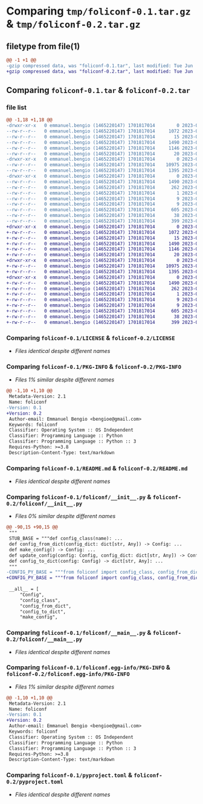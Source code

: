 # Comparing `tmp/foliconf-0.1.tar.gz` & `tmp/foliconf-0.2.tar.gz`

## filetype from file(1)

```diff
@@ -1 +1 @@
-gzip compressed data, was "foliconf-0.1.tar", last modified: Tue Jun  6 18:09:17 2023, max compression
+gzip compressed data, was "foliconf-0.2.tar", last modified: Tue Jun  6 19:00:14 2023, max compression
```

## Comparing `foliconf-0.1.tar` & `foliconf-0.2.tar`

### file list

```diff
@@ -1,18 +1,18 @@
-drwxr-xr-x   0 emmanuel.bengio (1465220147) 1701817014        0 2023-06-06 18:09:17.530609 foliconf-0.1/
--rw-r--r--   0 emmanuel.bengio (1465220147) 1701817014     1072 2023-06-06 14:43:08.000000 foliconf-0.1/LICENSE
--rw-r--r--   0 emmanuel.bengio (1465220147) 1701817014       15 2023-06-06 16:00:42.000000 foliconf-0.1/MANIFEST.in
--rw-r--r--   0 emmanuel.bengio (1465220147) 1701817014     1490 2023-06-06 18:09:17.530243 foliconf-0.1/PKG-INFO
--rw-r--r--   0 emmanuel.bengio (1465220147) 1701817014     1146 2023-06-06 15:36:08.000000 foliconf-0.1/README.md
--rw-r--r--   0 emmanuel.bengio (1465220147) 1701817014       20 2023-06-06 14:56:17.000000 foliconf-0.1/VERSION
-drwxr-xr-x   0 emmanuel.bengio (1465220147) 1701817014        0 2023-06-06 18:09:17.527333 foliconf-0.1/foliconf/
--rw-r--r--   0 emmanuel.bengio (1465220147) 1701817014    10975 2023-06-06 15:46:00.000000 foliconf-0.1/foliconf/__init__.py
--rw-r--r--   0 emmanuel.bengio (1465220147) 1701817014     1395 2023-06-06 15:26:20.000000 foliconf-0.1/foliconf/__main__.py
-drwxr-xr-x   0 emmanuel.bengio (1465220147) 1701817014        0 2023-06-06 18:09:17.529775 foliconf-0.1/foliconf.egg-info/
--rw-r--r--   0 emmanuel.bengio (1465220147) 1701817014     1490 2023-06-06 18:09:17.000000 foliconf-0.1/foliconf.egg-info/PKG-INFO
--rw-r--r--   0 emmanuel.bengio (1465220147) 1701817014      262 2023-06-06 18:09:17.000000 foliconf-0.1/foliconf.egg-info/SOURCES.txt
--rw-r--r--   0 emmanuel.bengio (1465220147) 1701817014        1 2023-06-06 18:09:17.000000 foliconf-0.1/foliconf.egg-info/dependency_links.txt
--rw-r--r--   0 emmanuel.bengio (1465220147) 1701817014        9 2023-06-06 18:09:17.000000 foliconf-0.1/foliconf.egg-info/requires.txt
--rw-r--r--   0 emmanuel.bengio (1465220147) 1701817014        9 2023-06-06 18:09:17.000000 foliconf-0.1/foliconf.egg-info/top_level.txt
--rw-r--r--   0 emmanuel.bengio (1465220147) 1701817014      605 2023-06-06 14:46:55.000000 foliconf-0.1/pyproject.toml
--rw-r--r--   0 emmanuel.bengio (1465220147) 1701817014       38 2023-06-06 18:09:17.530732 foliconf-0.1/setup.cfg
--rw-r--r--   0 emmanuel.bengio (1465220147) 1701817014      399 2023-06-06 14:58:27.000000 foliconf-0.1/setup.py
+drwxr-xr-x   0 emmanuel.bengio (1465220147) 1701817014        0 2023-06-06 19:00:14.242903 foliconf-0.2/
+-rw-r--r--   0 emmanuel.bengio (1465220147) 1701817014     1072 2023-06-06 14:43:08.000000 foliconf-0.2/LICENSE
+-rw-r--r--   0 emmanuel.bengio (1465220147) 1701817014       15 2023-06-06 16:00:42.000000 foliconf-0.2/MANIFEST.in
+-rw-r--r--   0 emmanuel.bengio (1465220147) 1701817014     1490 2023-06-06 19:00:14.242387 foliconf-0.2/PKG-INFO
+-rw-r--r--   0 emmanuel.bengio (1465220147) 1701817014     1146 2023-06-06 15:36:08.000000 foliconf-0.2/README.md
+-rw-r--r--   0 emmanuel.bengio (1465220147) 1701817014       20 2023-06-06 19:00:01.000000 foliconf-0.2/VERSION
+drwxr-xr-x   0 emmanuel.bengio (1465220147) 1701817014        0 2023-06-06 19:00:14.239338 foliconf-0.2/foliconf/
+-rw-r--r--   0 emmanuel.bengio (1465220147) 1701817014    10975 2023-06-06 18:58:06.000000 foliconf-0.2/foliconf/__init__.py
+-rw-r--r--   0 emmanuel.bengio (1465220147) 1701817014     1395 2023-06-06 15:26:20.000000 foliconf-0.2/foliconf/__main__.py
+drwxr-xr-x   0 emmanuel.bengio (1465220147) 1701817014        0 2023-06-06 19:00:14.241747 foliconf-0.2/foliconf.egg-info/
+-rw-r--r--   0 emmanuel.bengio (1465220147) 1701817014     1490 2023-06-06 19:00:14.000000 foliconf-0.2/foliconf.egg-info/PKG-INFO
+-rw-r--r--   0 emmanuel.bengio (1465220147) 1701817014      262 2023-06-06 19:00:14.000000 foliconf-0.2/foliconf.egg-info/SOURCES.txt
+-rw-r--r--   0 emmanuel.bengio (1465220147) 1701817014        1 2023-06-06 19:00:14.000000 foliconf-0.2/foliconf.egg-info/dependency_links.txt
+-rw-r--r--   0 emmanuel.bengio (1465220147) 1701817014        9 2023-06-06 19:00:14.000000 foliconf-0.2/foliconf.egg-info/requires.txt
+-rw-r--r--   0 emmanuel.bengio (1465220147) 1701817014        9 2023-06-06 19:00:14.000000 foliconf-0.2/foliconf.egg-info/top_level.txt
+-rw-r--r--   0 emmanuel.bengio (1465220147) 1701817014      605 2023-06-06 14:46:55.000000 foliconf-0.2/pyproject.toml
+-rw-r--r--   0 emmanuel.bengio (1465220147) 1701817014       38 2023-06-06 19:00:14.243029 foliconf-0.2/setup.cfg
+-rw-r--r--   0 emmanuel.bengio (1465220147) 1701817014      399 2023-06-06 14:58:27.000000 foliconf-0.2/setup.py
```

### Comparing `foliconf-0.1/LICENSE` & `foliconf-0.2/LICENSE`

 * *Files identical despite different names*

### Comparing `foliconf-0.1/PKG-INFO` & `foliconf-0.2/PKG-INFO`

 * *Files 1% similar despite different names*

```diff
@@ -1,10 +1,10 @@
 Metadata-Version: 2.1
 Name: foliconf
-Version: 0.1
+Version: 0.2
 Author-email: Emmanuel Bengio <bengioe@gmail.com>
 Keywords: foliconf
 Classifier: Operating System :: OS Independent
 Classifier: Programming Language :: Python
 Classifier: Programming Language :: Python :: 3
 Requires-Python: >=3.8
 Description-Content-Type: text/markdown
```

### Comparing `foliconf-0.1/README.md` & `foliconf-0.2/README.md`

 * *Files identical despite different names*

### Comparing `foliconf-0.1/foliconf/__init__.py` & `foliconf-0.2/foliconf/__init__.py`

 * *Files 0% similar despite different names*

```diff
@@ -90,15 +90,15 @@
 """
 STUB_BASE = """def config_class(name): ...
 def config_from_dict(config_dict: dict[str, Any]) -> Config: ...
 def make_config() -> Config: ...
 def update_config(config: Config, config_dict: dict[str, Any]) -> Config: ...
 def config_to_dict(config: Config) -> dict[str, Any]: ...
 """
-CONFIG_PY_BASE = """from foliconf import config_class, config_from_dict, config_to_dict, make_config, update_config, set_Config
+CONFIG_PY_BASE = """from foliconf import config_class, config_from_dict, config_to_dict, make_config, set_Config, update_config
 
 __all__ = [
     "Config",
     "config_class",
     "config_from_dict",
     "config_to_dict",
     "make_config",
```

### Comparing `foliconf-0.1/foliconf/__main__.py` & `foliconf-0.2/foliconf/__main__.py`

 * *Files identical despite different names*

### Comparing `foliconf-0.1/foliconf.egg-info/PKG-INFO` & `foliconf-0.2/foliconf.egg-info/PKG-INFO`

 * *Files 1% similar despite different names*

```diff
@@ -1,10 +1,10 @@
 Metadata-Version: 2.1
 Name: foliconf
-Version: 0.1
+Version: 0.2
 Author-email: Emmanuel Bengio <bengioe@gmail.com>
 Keywords: foliconf
 Classifier: Operating System :: OS Independent
 Classifier: Programming Language :: Python
 Classifier: Programming Language :: Python :: 3
 Requires-Python: >=3.8
 Description-Content-Type: text/markdown
```

### Comparing `foliconf-0.1/pyproject.toml` & `foliconf-0.2/pyproject.toml`

 * *Files identical despite different names*

